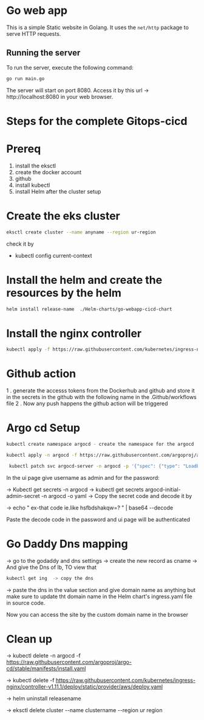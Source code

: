 # Go web app

This is a simple Static website in Golang. It uses the `net/http` package to serve HTTP requests.

## Running the server

To run the server, execute the following command:

```bash
go run main.go
```
The server will start on port 8080. Access it by this url -> http://localhost:8080 in your web browser.


# Steps for the complete Gitops-cicd

# Prereq
1. install the eksctl 
2. create the docker account
3. github
4.  install kubectl 
5. install Helm after the cluster setup


# Create the eks cluster

``` bash
eksctl create cluster --name anyname --region ur-region
```

check it by 
- kubectl config current-context

# Install the helm and create the resources by the helm 

``` bash
helm install release-name  ./Helm-charts/go-webapp-cicd-chart
```

# Install the nginx controller 

``` bash
kubectl apply -f https://raw.githubusercontent.com/kubernetes/ingress-nginx/controller-v1.11.1/deploy/static/provider/aws/deploy.yaml

```

# Github action

1 . generate the accesss tokens from the Dockerhub and github and store it in the secrets in the github with the following name in the .Github/workflows file
2 . Now any push happens the github action will be triggered


# Argo cd Setup

``` bash
kubectl create namespace argocd - create the namespace for the argocd

kubectl apply -n argocd -f https://raw.githubusercontent.com/argoproj/argo-cd/stable/manifests/install.yaml - install the argo cd 

 kubectl patch svc argocd-server -n argocd -p '{"spec": {"type": "LoadBalancer"}}'  - it changes the type to lb so we can access the argocd ui on our browser by  "Kubectl get svc  argocd-server -n argocd -o wide"  and copy the dns shown and pass it in ur browser to access the ui 

```
In the ui page give username as admin and for the password:

->  Kubectl get secrets -n argocd 
-> kubectl get secrets argocd-initial-admin-secret -n argocd -o yaml
-> Copy the secret code and decode it by 

-> echo " ex-that code ie.like hsfbdshakqw=? " | base64 --decode 

Paste the decode code in the password and ui page will be authenticated

# Go Daddy Dns mapping

-> go to the godaddy and dns settings 
-> create the new record as cname
-> And give the Dns of lb, TO view that
``` bash
kubectl get ing  -> copy the dns 
```
-> paste the dns in the value section and give domain name as anything but make sure to update tht domain name in the Helm chart's ingress.yaml file in source code.

Now you can access the site by the custom domain name in the browser


# Clean up 
-> kubectl delete -n argocd -f https://raw.githubusercontent.com/argoproj/argo-cd/stable/manifests/install.yaml

-> kubectl delete -f https://raw.githubusercontent.com/kubernetes/ingress-nginx/controller-v1.11.1/deploy/static/provider/aws/deploy.yaml

-> helm uninstall releasename

->  eksctl delete cluster --name clustername --region ur region




